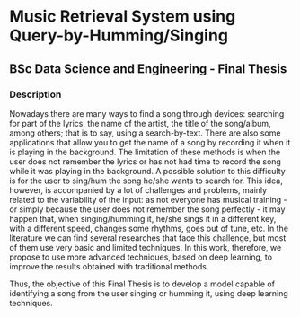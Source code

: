 # Music Retrieval System using Query-by-Humming/Singing
## BSc Data Science and Engineering - Final Thesis
### Description
Nowadays there are many ways to find a song through devices: searching for part of the lyrics, the name of the artist, the title of the song/album, among others; that is to say, using a search-by-text. There are also some applications that allow you to get the name of a song by recording it when it is playing in the background. The limitation of these methods is when the user does not remember the lyrics or has not had time to record the song while it was playing in the background. A possible solution to this difficulty is for the user to sing/hum the song he/she wants to search for. This idea, however, is accompanied by a lot of challenges and problems, mainly related to the variability of the input: as not everyone has musical training - or simply because the user does not remember the song perfectly - it may happen that, when singing/humming it, he/she sings it in a different key, with a different speed, changes some rhythms, goes out of tune, etc. In the literature we can find several researches that face this challenge, but most of them use very basic and limited techniques. In this work, therefore, we propose to use more advanced techniques, based on deep learning, to improve the results obtained with traditional methods.

Thus, the objective of this Final Thesis is to develop a model capable of identifying a song from the user singing or humming it, using deep learning techniques.

